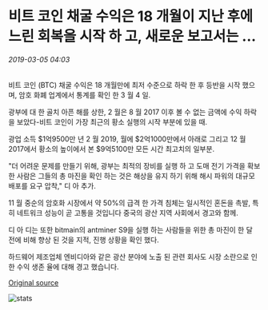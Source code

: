# 비트 코인 채굴 수익은 18 개월이 지난 후에 느린 회복을 시작 하 고, 새로운 보고서는 ...

###### 2019-03-05 04:03

비트 코인 (BTC) 채굴 수익은 18 개월만에 최저 수준으로 하락 한 후 등반을 시작 했으며, 암호 화폐 업계에서 통계를 확인 한 3 월 4 일.

광부에 대 한 골치 아픈 해를 상한, 2 월은 8 월 2017 이후 볼 수 없는 금액에 수익 하락을 보았다-비트 코인이 가장 최근의 황소 실행의 시작 부분에 있을 때.

광업 소득 $1억9500만 년 2 월 2019, 월에 $2억1000만에서 아래로 그리고 12 월 2017에서 황소의 높이에서 본 $9억5100만 모든 시간 최고치의 일부분.

"더 어려운 문제를 만들기 위해, 광부는 최적의 장비를 실행 하 고 도매 전기 가격을 확보 한 사람은 그들의 총 마진을 확인 하는 것은 해상을 유지 하기 위해 해시 파워의 대규모 배포를 요구 압착," 디 아 추가.

11 월 중순의 암호화 시장에서 약 50%의 급격 한 가격 침체는 일시적인 혼돈을 촉발, 특히 네트워크 성능이 곧 고통을 것입니다 중국의 광산 지역 사회에서 경고와 함께.

디 아 디는 또한 bitmain의 antminer S9을 실행 하는 사람들을 위한 총 마진이 한 달 전에 비해 향상 된 것을 지적, 진행 상황을 확인 했다.

하드웨어 제조업체 엔비디아와 같은 광산 분야에 노출 된 관련 회사도 시장 소란으로 인 한 수익 생존 율에 대해 경고 했습니다.

[Original source](https://cointelegraph.com/news/bitcoin-mining-revenue-begins-slow-recovery-after-18-month-lows-new-report-shows)

![stats](https://c.statcounter.com/11760860/0/a89fa40b/1/ "stats")